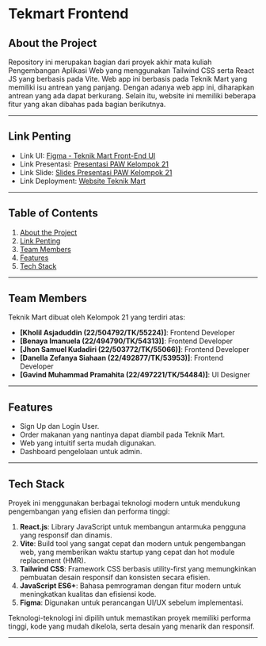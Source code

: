 # **Tekmart Frontend**

## **About the Project**
Repository ini merupakan bagian dari proyek akhir mata kuliah Pengembangan Aplikasi Web yang menggunakan Tailwind CSS serta React JS yang berbasis pada Vite. Web app ini berbasis pada Teknik Mart yang memiliki isu antrean yang panjang. Dengan adanya web app ini, diharapkan antrean yang ada dapat berkurang. Selain itu, website ini memiliki beberapa fitur yang akan dibahas pada bagian berikutnya.

---
## **Link Penting**
- Link UI: [Figma - Teknik Mart Front-End UI](https://www.figma.com/design/iBt58WFSYR3tbkk3EwfS27/Front-End-UI-Teknik-Mart?node-id=0-1&t=qACdcI0XSjHBZa4h-1)
- Link Presentasi: [Presentasi PAW Kelompok 21](https://www.youtube.com/watch?v=JBwEkSMTcn0)
- Link Slide: [Slides Presentasi PAW Kelompok 21](https://www.canva.com/design/DAGRk20Tptk/yf4d7QHJgGUSnEhD6pgNqQ/edit?utm_content=DAGRk20Tptk&utm_campaign=designshare&utm_medium=link2&utm_source=sharebutton)
- Link Deployment: [Website Teknik Mart](https://tekmart-frontend-vite.vercel.app/)

---

## **Table of Contents**

1. [About the Project](#about-the-project)
2. [Link Penting](#link-penting)
3. [Team Members](#team-members)
4. [Features](#features)
5. [Tech Stack](#tech-stack)

---

## **Team Members**
Teknik Mart dibuat oleh Kelompok 21 yang terdiri atas:
- **[Kholil Asjaduddin (22/504792/TK/55224)]**: Frontend Developer
- **[Benaya Imanuela (22/494790/TK/54313)]**: Frontend Developer
- **[Jhon Samuel Kudadiri (22/503772/TK/55066)]**: Frontend Developer
- **[Danella Zefanya Siahaan (22/492877/TK/53953)]**: Frontend Developer
- **[Gavind Muhammad Pramahita (22/497221/TK/54484)]**: UI Designer

---

## **Features**
- Sign Up dan Login User.
- Order makanan yang nantinya dapat diambil pada Teknik Mart.
- Web yang intuitif serta mudah digunakan.
- Dashboard pengelolaan untuk admin.

---

## **Tech Stack**
Proyek ini menggunakan berbagai teknologi modern untuk mendukung pengembangan yang efisien dan performa tinggi:

1. **React.js**: Library JavaScript untuk membangun antarmuka pengguna yang responsif dan dinamis.
2. **Vite**: Build tool yang sangat cepat dan modern untuk pengembangan web, yang memberikan waktu startup yang cepat dan hot module replacement (HMR).
3. **Tailwind CSS**: Framework CSS berbasis utility-first yang memungkinkan pembuatan desain responsif dan konsisten secara efisien.
4. **JavaScript ES6+**: Bahasa pemrograman dengan fitur modern untuk meningkatkan kualitas dan efisiensi kode.
5. **Figma**: Digunakan untuk perancangan UI/UX sebelum implementasi.

Teknologi-teknologi ini dipilih untuk memastikan proyek memiliki performa tinggi, kode yang mudah dikelola, serta desain yang menarik dan responsif.

---
